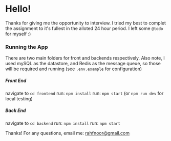 # Hello!

Thanks for giving me the opportunity to interview. I tried my best to complet the assignment to it's fullest in the alloted 24 hour period. I left some `@todo` for myself :)

### Running the App

There are two main folders for front and backends respectively. Also note, I used mySQL as the datastore, and Redis as the message queue, so those will be required and running (see `.env.example` for configuration)

##### Front End

navigate to `cd frontend`
run: `npm install`
run: `npm start` (or `npm run dev` for local testing)

##### Back End

navigate to `cd backend`
run: `npm install`
run: `npm start`

Thanks! For any questions, email me: rahfnoor@gmail.com
